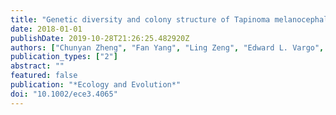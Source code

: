 ```yaml
---
title: "Genetic diversity and colony structure of Tapinoma melanocephalum on the islands and mainland of South China"
date: 2018-01-01
publishDate: 2019-10-28T21:26:25.482920Z
authors: ["Chunyan Zheng", "Fan Yang", "Ling Zeng", "Edward L. Vargo", "Yijuan Xu"]
publication_types: ["2"]
abstract: ""
featured: false
publication: "*Ecology and Evolution*"
doi: "10.1002/ece3.4065"
---
```


